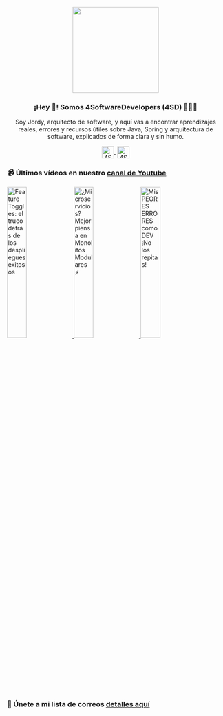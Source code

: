 <p align="center" width="300">
    <img align="center" width="200" src="https://www.4softwaredevelopers.com/assets/img/brands/icono_4SD.png" />
    <h3 align="center">¡Hey 👋! Somos 4SoftwareDevelopers (4SD) 👨🏻‍💻</h3>
 </p>
 
 <p align="center">Soy Jordy, arquitecto de software, y aquí vas a encontrar aprendizajes reales, errores y recursos útiles sobre Java, Spring y arquitectura de software, explicados de forma clara y sin humo.</p>
 <p align="center">
    <a href="https://youtube.com/4SoftwareDevelopers" target="blank" style='margin-right:4px'>
     <img align="center" src="https://cdn.jsdelivr.net/npm/simple-icons@3.0.1/icons/youtube.svg" alt="4SoftwareDevelopers" height="28px" width="28px" />
   </a>
   <a href="https://x.com/jordy_4sd" target="blank">
     <img align="center" src="https://cdn.jsdelivr.net/npm/simple-icons@3.0.1/icons/twitter.svg" alt="4SoftwareDevelopers" height="28px" width="28px" />
   </a>
 </p>
 
### 📹 Últimos vídeos en nuestro [canal de Youtube](https://youtube.com/4SoftwareDevelopers?sub_confirmation=1)

<a href='https://youtu.be/BFOVDwzknzw' target='_blank'>
    <img width='30%' src='https://img.youtube.com/vi/BFOVDwzknzw/mqdefault.jpg' alt='Feature Toggles: el truco detrás de los despliegues exitosos' title='Feature Toggles: el truco detrás de los despliegues exitosos' />
</a>

<a href='https://youtu.be/J0l_ywMvDhw' target='_blank'>
    <img width='30%' src='https://img.youtube.com/vi/J0l_ywMvDhw/mqdefault.jpg' alt='¿Microservicios? Mejor piensa en Monolitos Modulares ⚡' title='¿Microservicios? Mejor piensa en Monolitos Modulares ⚡' />
</a>

<a href='https://youtu.be/XdEL2UNXNpo' target='_blank'>
    <img width='30%' src='https://img.youtube.com/vi/XdEL2UNXNpo/mqdefault.jpg' alt='Mis PEORES ERRORES como DEV ¡No los repitas!' title='Mis PEORES ERRORES como DEV ¡No los repitas!' />
</a>


### 🔐 Únete a mi lista de correos [detalles aquí](https://www.4softwaredevelopers.com) 
 
